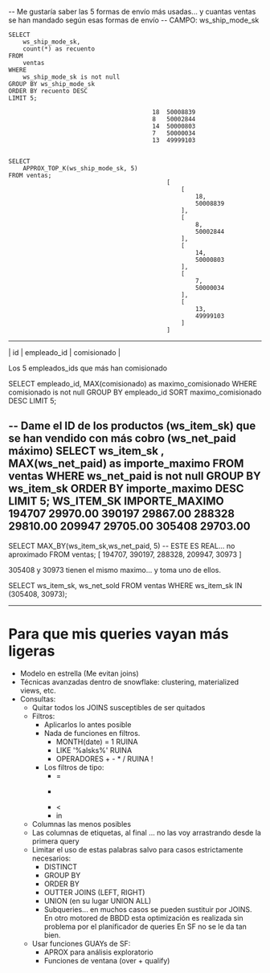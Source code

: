 -- Me gustaría saber las 5 formas de envío más usadas... y cuantas ventas se han mandado según esas formas de envío
-- CAMPO: ws_ship_mode_sk

    SELECT 
        ws_ship_mode_sk,
        count(*) as recuento
    FROM 
        ventas
    WHERE 
        ws_ship_mode_sk is not null
    GROUP BY ws_ship_mode_sk
    ORDER BY recuento DESC
    LIMIT 5;

                                            18	50008839
                                            8	50002844
                                            14	50000803
                                            7	50000034
                                            13	49999103


    SELECT 
        APPROX_TOP_K(ws_ship_mode_sk, 5) 
    FROM ventas;
                                                [
                                                    [
                                                        18,
                                                        50008839
                                                    ],
                                                    [
                                                        8,
                                                        50002844
                                                    ],
                                                    [
                                                        14,
                                                        50000803
                                                    ],
                                                    [
                                                        7,
                                                        50000034
                                                    ],
                                                    [
                                                        13,
                                                        49999103
                                                    ]
                                                ]

---

| id | empleado_id | comisionado |

Los 5 empleados_ids que más han comisionado

SELECT 
    empleado_id, 
    MAX(comisionado) as maximo_comisionado
WHERE 
    comisionado is not null
GROUP BY 
    empleado_id
SORT maximo_comisionado DESC
LIMIT 5;


-- Dame el ID de los productos (ws_item_sk)  que se han vendido con más cobro (ws_net_paid máximo)
SELECT 
    ws_item_sk
    , MAX(ws_net_paid) as importe_maximo
FROM 
    ventas
WHERE 
    ws_net_paid is not null
GROUP BY 
    ws_item_sk
ORDER BY importe_maximo DESC
LIMIT 5;
            WS_ITEM_SK	IMPORTE_MAXIMO
            194707	29970.00
            390197	29867.00
            288328	29810.00
            209947	29705.00
            305408	29703.00
---
SELECT 
    MAX_BY(ws_item_sk,ws_net_paid, 5) -- ESTE ES REAL... no aproximado
FROM ventas;
            [
            194707,
            390197,
            288328,
            209947,
            30973
            ]

305408 y 30973 tienen el mismo maximo... y toma uno de ellos.            

SELECT ws_item_sk, ws_net_sold FROM ventas WHERE ws_item_sk IN (305408, 30973);

----

# Para que mis queries vayan más ligeras

- Modelo en estrella (Me evitan joins)
- Técnicas avanzadas dentro de snowflake: clustering, materialized views, etc.
- Consultas:
  - Quitar todos los JOINS susceptibles de ser quitados
  - Filtros:
    - Aplicarlos lo antes posible
    - Nada de funciones en filtros.
      - MONTH(date) = 1 RUINA
      - LIKE '%alsks%'  RUINA 
      - OPERADORES + - * / RUINA !
    - Los filtros de tipo:
      - =
      - >
      - < 
      - in
  - Columnas las menos posibles
  - Las columnas de etiquetas, al final ... no las voy arrastrando desde la primera query
  - Limitar el uso de estas palabras salvo para casos estrictamente necesarios:
    - DISTINCT
    - GROUP BY
    - ORDER BY
    - OUTTER JOINS (LEFT, RIGHT)
    - UNION (en su lugar UNION ALL)
    - Subqueries... en muchos casos se pueden sustituir por JOINS.
      En otro motored de BBDD esta optimización es realizada sin problema por el planificador de queries 
      En SF no se le da tan bien.
  - Usar funciones GUAYs de SF:
    - APROX para análisis exploratorio
    - Funciones de ventana (over + qualify)